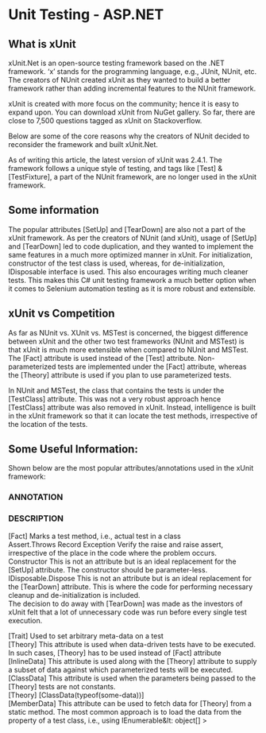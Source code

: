 # Unit Testing - ASP.NET

## What is xUnit
xUnit.Net is an open-source testing framework based on the .NET framework. ‘x’ stands for the programming language, e.g., JUnit, NUnit, etc. The creators of NUnit created xUnit as they wanted to build a better framework rather than adding incremental features to the NUnit framework.

xUnit is created with more focus on the community; hence it is easy to expand upon. You can download xUnit from NuGet gallery. So far, there are close to 7,500 questions tagged as xUnit on Stackoverflow.

Below are some of the core reasons why the creators of NUnit decided to reconsider the framework and built xUnit.Net.

As of writing this article, the latest version of xUnit was 2.4.1. The framework follows a unique style of testing, and tags like [Test] & [TestFixture], a part of the NUnit framework, are no longer used in the xUnit framework.

## Some information
The popular attributes [SetUp] and [TearDown] are also not a part of the xUnit framework. As per the creators of NUnit (and xUnit), usage of [SetUp] and [TearDown] led to code duplication, and they wanted to implement the same features in a much more optimized manner in xUnit. For initialization, constructor of the test class is used, whereas, for de-initialization, IDisposable interface is used. This also encourages writing much cleaner tests. This makes this C# unit testing framework a much better option when it comes to Selenium automation testing as it is more robust and extensible.

## xUnit vs Competition
As far as NUnit vs. XUnit vs. MSTest is concerned, the biggest difference between xUnit and the other two test frameworks (NUnit and MSTest) is that xUnit is much more extensible when compared to NUnit and MSTest. The [Fact] attribute is used instead of the [Test] attribute. Non-parameterized tests are implemented under the [Fact] attribute, whereas the [Theory] attribute is used if you plan to use parameterized tests.

In NUnit and MSTest, the class that contains the tests is under the [TestClass] attribute. This was not a very robust approach hence [TestClass] attribute was also removed in xUnit. Instead, intelligence is built in the xUnit framework so that it can locate the test methods, irrespective of the location of the tests.


## Some Useful Information:
Shown below are the most popular attributes/annotations used in the xUnit framework:

### ANNOTATION
### DESCRIPTION
[Fact]	Marks a test method, i.e., actual test in a class <br>
Assert.Throws Record Exception	Verify the raise and raise assert, irrespective of the place in the code where the problem occurs. <br>
Constructor	This is not an attribute but is an ideal replacement for the [SetUp] attribute. The constructor should be parameter-less. <br>
IDisposable.Dispose	This is not an attribute but is an ideal replacement for the [TearDown] attribute. This is where the code for performing necessary cleanup and de-initialization is included. <br>
The decision to do away with [TearDown] was made as the investors of xUnit felt that a lot of unnecessary code was run before every single test execution. <br>

[Trait]	Used to set arbitrary meta-data on a test <br>
[Theory]	This attribute is used when data-driven tests have to be executed. In such cases, [Theory] has to be used instead of [Fact] attribute <br>
[InlineData]	This attribute is used along with the [Theory] attribute to supply a subset of data against which parameterized tests will be executed. <br>
[ClassData]	This attribute is used when the parameters being passed to the [Theory] tests are not constants. <br>
[Theory] [ClassData(typeof(some-data))] <br>
[MemberData]	This attribute can be used to fetch data for [Theory] from a static method. The most common approach is to load the data from the property of a test class, i.e., using IEnumerable&lt: object[] > <br>
